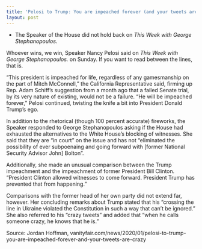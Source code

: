 ```yaml
---
title: 'Pelosi to Trump: You are impeached forever (and your tweets are crazy)'
layout: post
---
```


- The Speaker of the House did not hold back on *This Week with George Stephanopoulos.*

Whoever wins, we win, Speaker Nancy Pelosi said on *This Week with George Stephanopoulos.* on Sunday. If you want to read between the lines, that is.

“This president is impeached for life, regardless of any gamesmanship on the part of Mitch McConnell,” the California Representative said, firming up Rep. Adam Schiff’s suggestion from a month ago that a failed Senate trial, by its very nature of existing, would not be a failure. “He will be impeached forever,” Pelosi continued, twisting the knife a bit into President Donald Trump’s ego.

In addition to the rhetorical (though 100 percent accurate) fireworks, the Speaker responded to George Stephanopoulos asking if the House had exhausted the alternatives to the White House’s blocking of witnesses. She said that they are “in court” on the issue and has not “eliminated the possibility of ever subpoenaing and going forward with [former National Security Advisor John] Bolton”.

Additionally, she made an unusual comparison between the Trump impeachment and the impeachment of former President Bill Clinton. “President Clinton allowed witnesses to come forward. President Trump has prevented that from happening.”

Comparisons with the former head of her own party did not extend far, however. Her concluding remarks about Trump stated that his “crossing the line in Ukraine violated the Constitution in such a way that can’t be ignored.” She also referred to his “crazy tweets” and added that “when he calls someone crazy, he knows that he is.”

Source: Jordan Hoffman, vanityfair.com/news/2020/01/pelosi-to-trump-you-are-impeached-forever-and-your-tweets-are-crazy